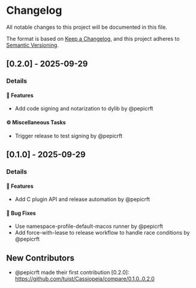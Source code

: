 # Changelog

All notable changes to this project will be documented in this file.

The format is based on [Keep a Changelog](https://keepachangelog.com/en/1.0.0/),
and this project adheres to [Semantic Versioning](https://semver.org/spec/v2.0.0.html).

## [0.2.0] - 2025-09-29
### Details
#### <!-- 0 -->🚀 Features
- Add code signing and notarization to dylib by @pepicrft

#### <!-- 7 -->⚙️ Miscellaneous Tasks
- Trigger release to test signing by @pepicrft

## [0.1.0] - 2025-09-29
### Details
#### <!-- 0 -->🚀 Features
- Add C plugin API and release automation by @pepicrft

#### <!-- 1 -->🐛 Bug Fixes
- Use namespace-profile-default-macos runner by @pepicrft
- Add force-with-lease to release workflow to handle race conditions by @pepicrft

## New Contributors
* @pepicrft made their first contribution
[0.2.0]: https://github.com/tuist/Cassiopeia/compare/0.1.0..0.2.0

<!-- generated by git-cliff -->
